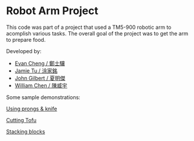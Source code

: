 # Robot Arm Project

This code was part of a project that used a TM5-900 robotic arm to acomplish various tasks. The overall goal of the project was to get the arm to prepare food.

Developed by:
- [Evan Cheng / 鄭士驤](https://github.com/evancheng1006)
- [Jamie Tu / 涂家銘](https://github.com/jd3main) 
- [John Gilbert / 夏明傑](https://github.com/johngilbert2000) 
- [William Chen / 陳威宇](https://github.com/weiyutp6)


Some sample demonstrations:

[Using prongs & knife](https://www.youtube.com/watch?fbclid=IwAR2vGWUYDd77pImNynZkDurfnU0uh-NF1NX-W0AUj9NlT6YWm0T8ghZRjFg&v=ZaUTo28c2cg&feature=youtu.be)

[Cutting Tofu](https://www.youtube.com/watch?v=C_DINCGy5no&fbclid=IwAR2UV0FcFjypGwZS6obvFHunblqMp70PkalZ0GBQ9lN1P4kkctGXFBsoe3g)

[Stacking blocks](https://www.youtube.com/watch?app=desktop&v=di92hm2q9C0&fbclid=IwAR2bBp8Bfo4V6d-lMM5EKWLmkubMVTHyamhgnUo75Bu0lJWZr8U6H0xELXA)


